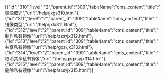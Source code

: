 [{"id":"310","level":"2","parent_id":"309","tableName":"cms_content","title":"镜像概述","url":"/help/jxgs310.html"},{"id":"311","level":"2","parent_id":"309","tableName":"cms_content","title":"镜像类型","url":"/help/jxlx311.html"},{"id":"312","level":"2","parent_id":"309","tableName":"cms_content","title":"制作私有镜像","url":"/help/zzsyjx312.html"},{"id":"313","level":"2","parent_id":"309","tableName":"cms_content","title":"共享私有镜像","url":"/help/gxsyjx313.html"},{"id":"314","level":"2","parent_id":"309","tableName":"cms_content","title":"取消共享私有镜像","url":"/help/qxgxsyjx314.html"},{"id":"315","level":"2","parent_id":"309","tableName":"cms_content","title":"删除私有镜像","url":"/help/scsyjx315.html"}]